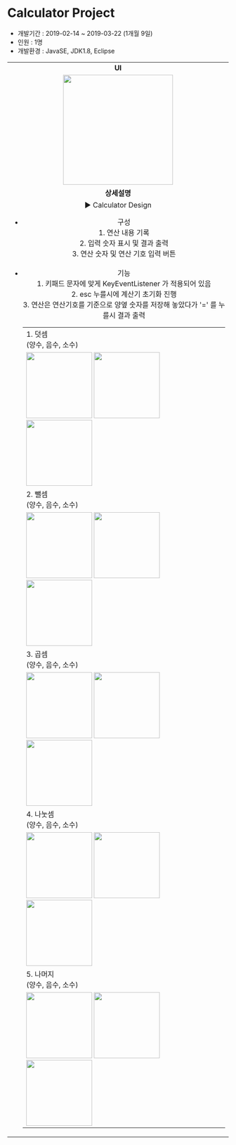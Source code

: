 <h1>Calculator Project</h1>
<ul>
  <li>개발기간 : 2019-02-14 ~ 2019-03-22 (1개월 9일)</li>
  <li>인원 : 1명</li>
  <li>개발환경 : JavaSE, JDK1.8, Eclipse</li>
</ul>

<table style="text-align:center;">
  <tr>
    <td align="center"><b>UI</b></td>
  </tr>
  <tr>
     <td align="center">
    <img src="https://blogfiles.pstatic.net/MjAxOTA1MDdfMjc4/MDAxNTU3MjA4NzgzNzcx.xjmH5qEAspFcDgAypmif4J69xAuGkGn_mNXUJihBwUUg.zcfgayGbA1heNmMKnAx_G4w7HkHyagZEcF-g4A9z2-sg.PNG.phh_92/calc.png?type=w2" width="250px"/>
    </td>
  </tr>
  <tr>
    <td align="center"><b>상세설명</b></td>
  </tr>
  <tr>
    <td>
      ▶ Calculator Design<br>
      <ul>
        <li>구성</li>
         1. 연산 내용 기록<br>
         2. 입력 숫자 표시 및 결과 출력<br>
         3. 연산 숫자 및 연산 기호 입력 버튼<br><br>
        <li>기능</li>
         1. 키패드 문자에 맞게 KeyEventListener 가 적용되어 있음<br>
         2. esc 누를시에 계산기 초기화 진행<br>
         3. 연산은 연산기호를 기준으로 양옆 숫자를 저장해 놓았다가 '=' 를 누를시 결과 출력<br>
        <table>
          <tr>
            <td>
              1. 덧셈<br>(양수, 음수, 소수)
            </td>
          </tr>
          <tr>
            <td>
              <img src="https://blogfiles.pstatic.net/MjAxOTA1MDdfMjE3/MDAxNTU3MjA5NzE0NDYx.ChRYlGaSOjhrV08JTl3ULH7sJ7dTvnVrLvBfhcBNxfQg.UlL6tFvrvZdiLNaU6GMbhLZc0HIx6nqxuUwYWGHEkoEg.PNG.phh_92/%EC%96%91%EC%88%98_%EB%8D%A7%EC%85%88.png?type=w2" width="150px"/>
              <img src="https://blogfiles.pstatic.net/MjAxOTA1MDdfMTMy/MDAxNTU3MjA5NzE0MTgz.20pr2inHZX4h08j8XjLeR2e2As5qdbEjQQkB_RhrMqog.5TUIzKIo9BbVI0pKf8O7638z76jh_nDKLEDoHAQMHfAg.PNG.phh_92/%EC%96%91_%EC%9D%8C%EC%88%98_%EB%8D%A7%EC%85%88.png?type=w2" width="150px"/>
              <img src="https://blogfiles.pstatic.net/MjAxOTA1MDdfMTQg/MDAxNTU3MjA5NzEzODE5.QYuWMnCMEHU4Xkn3MU7drYO750Vp4l9AYnkA119HDV4g.kNDD11dAXreCXb3j98CWZMYruG8IMBgcmIu860fA5k0g.PNG.phh_92/%EC%86%8C%EC%88%98_%EB%8D%A7%EC%85%88.png?type=w2" width="150px"/>
            </td>
          </tr>
          <tr>
            <td>
              2. 뺄셈<br>(양수, 음수, 소수)
            </td>
          </tr>
          <tr>
            <td>
              <img src="https://blogfiles.pstatic.net/MjAxOTA1MDdfMTQ3/MDAxNTU3MjA5NzI3MzU0.Ont2Cbix8OZ9luf_f0eWkJqGSw9v5AFKLUVYRwtW9gUg.plBQP6q2u0-lfMjUlF0srkxE5LlaFsFoc0nlQW4z3Ggg.PNG.phh_92/%EC%96%91%EC%88%98_%EB%BA%84%EC%85%88.png?type=w2" width="150px"/>
              <img src="https://blogfiles.pstatic.net/MjAxOTA1MDdfMjk4/MDAxNTU3MjA5NzI3NTI5.dy4NylQdYNq5bRNb31T5Kx4A1dmx00lpI3ipbzHyH5Ug.78lOmeX6_BnL6D3rmOWexDkTWcJLQeT0sVUQYFtOhhcg.PNG.phh_92/%EC%9D%8C%EC%88%98_%EB%BA%84%EC%85%88.png?type=w2" width="150px"/>
              <img src="https://blogfiles.pstatic.net/MjAxOTA1MDdfMzYg/MDAxNTU3MjA5NzI3MTUz.Y6pf1dwQD-G2L6r9nRYY3J-PI0oJrb0Soe83WhLT3HMg.kGqORyy287mOsfIG00DruM8MJh0lvEF2wKu40bzs2fYg.PNG.phh_92/%EC%86%8C%EC%88%98_%EB%BA%84%EC%85%88.png?type=w2" width="150px"/>
            </td>
          </tr>
          <tr>
            <td>
              3. 곱셈<br>(양수, 음수, 소수)
            </td>
          </tr>
          <tr>
            <td>
              <img src="https://blogfiles.pstatic.net/MjAxOTA1MDdfNzMg/MDAxNTU3MjA5NzM5ODA3.AZ-1tGGhowqfLPmvFuf-YVWV_wF1OXNMLNPnAsEzaBgg._sdjaegaCNQJ0BnnJaCgBh0i2fRqNjKKyxdxCfLva5Qg.PNG.phh_92/%EC%96%91%EC%88%98_%EA%B3%B1%EC%85%88.png?type=w2" width="150px"/>
              <img src="https://blogfiles.pstatic.net/MjAxOTA1MDdfNjUg/MDAxNTU3MjA5NzM5OTk0.trKcMPkGzvGw8arivXsY38v8P8pkqDPqPEnjIr-Lvakg.QxZRkrzky6qG1YgxHGxp2GduutcWS_qi09B5kCUaf54g.PNG.phh_92/%EC%9D%8C%EC%88%98_%EA%B3%B1%EC%85%88.png?type=w2" width="150px"/>
              <img src="https://blogfiles.pstatic.net/MjAxOTA1MDdfMzkg/MDAxNTU3MjA5NzM5NjIx.WyiwADGyuItoFPd-Ix1hK21z6FEROZjCseHpXoIE2qkg.faNDDqi5uZiOeIxx_tUt8VYXa0BCOEFXuqvPajKRSS8g.PNG.phh_92/%EC%86%8C%EC%88%98_%EA%B3%B1%EC%85%88.png?type=w2" width="150px"/>
            </td>
          </tr>
          <tr>
            <td>
              4. 나눗셈<br>(양수, 음수, 소수)
            </td>
          </tr>
          <tr>
            <td>
              <img src="https://blogfiles.pstatic.net/MjAxOTA1MDdfMTI5/MDAxNTU3MjA5NzUxMzEx.mBbyyZ00eBso-adhI7vEUEcwpSZY4-redv5eJzYc87gg.9p4nsGJDhKn2VrWHwFGYW5qHEcBWiyXP2R0Tb7pxFpcg.PNG.phh_92/%EC%96%91%EC%88%98_%EB%82%98%EB%88%97%EC%85%88.png?type=w2" width="150px"/>
              <img src="https://blogfiles.pstatic.net/MjAxOTA1MDdfMjgx/MDAxNTU3MjA5NzUxNTMy.Bl7VNqblN9xehzKEHzChYD7QZEMqaljwVXsTXT5usQEg.OeraOqwomZCxYaFq6ak4wm5ukL7Z8Gd1eMdLPg_oCicg.PNG.phh_92/%EC%9D%8C%EC%88%98_%EB%82%98%EB%88%97%EC%85%88.png?type=w2" width="150px"/>
              <img src="https://blogfiles.pstatic.net/MjAxOTA1MDdfMTEy/MDAxNTU3MjA5NzUxMDg4.LgcXXR8hCQsjIhjKD7PUddP7iiiiZIXh53zfxMM5ik8g.ySWlN0hxtj3XhxGR10N0bjacmvGJQgaSVACQ_rowCOwg.PNG.phh_92/%EC%86%8C%EC%88%98_%EB%82%98%EB%88%97%EC%85%88.png?type=w2" width="150px"/>
            </td>
          </tr>
          <tr>
            <td>
              5. 나머지<br>(양수, 음수, 소수)
            </td>
          </tr>
          <tr>
            <td>
              <img src="https://blogfiles.pstatic.net/MjAxOTA1MDdfMTkg/MDAxNTU3MjA5NzYyNTM2.KilSSe9MbjseeAkBFdI9XYNdVomVTToBGDXXyJB8zmAg.7mXqCrh3zs60RAg6z2NfAfS38klbt2NNIDzn_QTn-7Ig.PNG.phh_92/%EC%96%91%EC%88%98_%EB%82%98%EB%A8%B8%EC%A7%80.png?type=w2" width="150px"/>
              <img src="https://blogfiles.pstatic.net/MjAxOTA1MDdfMjE0/MDAxNTU3MjA5NzYyNzcw.5mB9kTO3LE1GtoOdjYBigyT6uUqUjdEXxMy11ZITmIgg.jgayzIuFxCUP2s2fbSD6q9TbOEn7Ka1nmirx3WBtLzsg.PNG.phh_92/%EC%9D%8C%EC%88%98_%EB%82%98%EB%A8%B8%EC%A7%80.png?type=w2" width="150px"/>
              <img src="https://blogfiles.pstatic.net/MjAxOTA1MDdfNTAg/MDAxNTU3MjA5NzYyMzM4.uCoGZ_-ckdbo4GJLmUqSU0G0GbJXhu-pMZnmhvLbKtcg.gljaFgn-LHV_FH18hRjBmGLV8QXbf3rc8ZLrof6BGiUg.PNG.phh_92/%EC%86%8C%EC%88%98_%EB%82%98%EB%A8%B8%EC%A7%80.png?type=w2" width="150px"/>
            </td>
          </tr>
        </table>
      </ul>
    </td>
  </tr>
</table>
